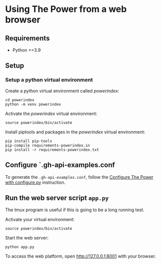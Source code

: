 # Using The Power from a web browser

## Requirements

- Python >=3.9

## Setup

### Setup a python virtual environment
Create a python virtual environment called *powerindex*:

```shell
cd powerindex
python -m venv powerindex
```

Activate the *powerindex* virtual environment:
```shell
source powerindex/bin/activate
```

Install piptools and packages in the *powerindex* virtual environment:
```shell
pip install pip-tools
pip-compile requirements-powerindex.in
pip install -r requirements-powerindex.txt
```

## Configure `.gh-api-examples.conf

To generate the `.gh-api-examples.conf`, follow the [Configure The Power with configure.py](https://github.com/gm3dmo/the-power/blob/main/docs/setup.md#configure-the-power-with-configurepy) instruction.

## Run the web server script `app.py`
The tmux program is useful if this is going to be a long running test.

Activate your virtual environment:

```shell
source powerindex/bin/activate
```

Start the web server:

```shell
python app.py 
```

To access the web platform, open http://127.0.0.1:8001 with your browser.
